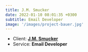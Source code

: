```yaml
---
title: J.M. Smucker
date: 2022-01-10 08:01:35 +0300
subtitle: Email Developer
image: '/images/project-bauer.jpg'
---
```


<!-- -->

<ul class="list-inline item-details">
    <li>Client:
        <strong><a href="https://www.jmsmucker.com/">J.M. Smucker</a>
        </strong>
    </li>
    <li>Service:
        <strong>Email Developer</strong>
    </li>
</ul>